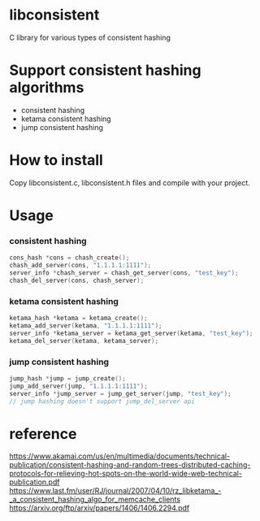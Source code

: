 # libconsistent
C library for various types of consistent hashing

# Support consistent hashing algorithms
- consistent hashing
- ketama consistent hashing
- jump consistent hashing

# How to install
Copy libconsistent.c, libconsistent.h files and compile with your project.

# Usage
### consistent hashing
```c
cons_hash *cons = chash_create();
chash_add_server(cons, "1.1.1.1:1111");
server_info *chash_server = chash_get_server(cons, "test_key");
chash_del_server(cons, chash_server);
```
### ketama consistent hashing
```c
ketama_hash *ketama = ketama_create();
ketama_add_server(ketama, "1.1.1.1:1111");
server_info *ketama_server = ketama_get_server(ketama, "test_key");
ketama_del_server(ketama, ketama_server);

```
### jump consistent hashing
```c
jump_hash *jump = jump_create();
jump_add_server(jump, "1.1.1.1:1111");
server_info *jump_server = jump_get_server(jump, "test_key");
// jump hashing doesn't support jump_del_server api
```
# reference
https://www.akamai.com/us/en/multimedia/documents/technical-publication/consistent-hashing-and-random-trees-distributed-caching-protocols-for-relieving-hot-spots-on-the-world-wide-web-technical-publication.pdf
https://www.last.fm/user/RJ/journal/2007/04/10/rz_libketama_-_a_consistent_hashing_algo_for_memcache_clients
https://arxiv.org/ftp/arxiv/papers/1406/1406.2294.pdf
